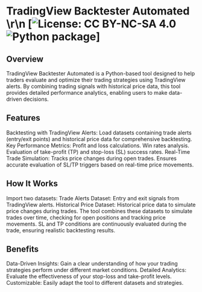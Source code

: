 # TradingView Backtester Automated \r\n [![License: CC BY-NC-SA 4.0](https://img.shields.io/badge/License-CC_BY--NC--SA_4.0-lightgrey.svg) ![Python package](https://github.com/Akinzou/TradingViewBacktesterAutomated/actions/workflows/python-app.yml/badge.svg)]

## Overview
TradingView Backtester Automated is a Python-based tool designed to help traders evaluate and optimize their trading strategies using TradingView alerts. By combining trading signals with historical price data, this tool provides detailed performance analytics, enabling users to make data-driven decisions.

## Features
Backtesting with TradingView Alerts: Load datasets containing trade alerts (entry/exit points) and historical price data for comprehensive backtesting.
Key Performance Metrics:
Profit and loss calculations.
Win rates analysis.
Evaluation of take-profit (TP) and stop-loss (SL) success rates.
Real-Time Trade Simulation:
Tracks price changes during open trades.
Ensures accurate evaluation of SL/TP triggers based on real-time price movements.
## How It Works
Import two datasets:
Trade Alerts Dataset: Entry and exit signals from TradingView alerts.
Historical Price Dataset: Historical price data to simulate price changes during trades.
The tool combines these datasets to simulate trades over time, checking for open positions and tracking price movements.
SL and TP conditions are continuously evaluated during the trade, ensuring realistic backtesting results.
## Benefits
Data-Driven Insights: Gain a clear understanding of how your trading strategies perform under different market conditions.
Detailed Analytics: Evaluate the effectiveness of your stop-loss and take-profit levels.
Customizable: Easily adapt the tool to different datasets and strategies.

